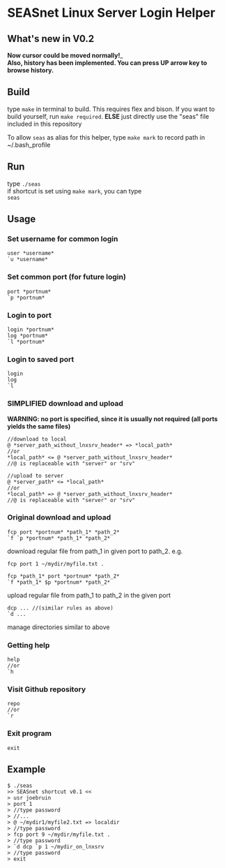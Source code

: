# SEASnet Linux Server Login Helper

## What's new in V0.2
__Now cursor could be moved normally!___  
__Also, history has been implemented. You can press UP arrow key to browse history.__

## Build
type `make` in terminal to build.
This requires flex and bison. If you want to build yourself, run `make required`. __ELSE__ just directly use the "seas" file included in this repository

To allow `seas` as alias for this helper, type `make mark` to record path in ~/.bash_profile

## Run
type
`./seas`  
if shortcut is set using `make mark`, you can type  
`seas`

## Usage

### Set username for common login
```
user *username*
`u *username*
```

### Set common port (for future login)
```
port *portnum*
`p *portnum*
```

### Login to port
```
login *portnum*
log *portnum*
`l *portnum*
```

### Login to saved port
```
login
log
`l
```

### SIMPLIFIED download and upload
__WARNING: no port is specified, since it is usually not required (all ports yields the same files)__
```
//download to local
@ *server_path_without_lnxsrv_header* => *local_path*
//or
*local_path* <= @ *server_path_without_lnxsrv_header*
//@ is replaceable with "server" or "srv"

//upload to server
@ *server_path* <= *local_path*
//or
*local_path* => @ *server_path_without_lnxsrv_header*
//@ is replaceable with "server" or "srv"

```


### Original download and upload
```
fcp port *portnum* *path_1* *path_2*
`f `p *portnum* *path_1* *path_2*
```
download regular file from path_1 in given port to path_2. e.g.
```
fcp port 1 ~/mydir/myfile.txt .
```

```
fcp *path_1* port *portnum* *path_2*
`f *path_1* $p *portnum* *path_2*
```
upload regular file from path_1 to path_2 in the given port

```
dcp ... //(similar rules as above)
`d ...
```
manage directories similar to above

### Getting help
```
help
//or
`h
```

### Visit Github repository
```
repo
//or
`r
```

### Exit program
```
exit
```

## Example
```
$ ./seas
>> SEASnet shortcut v0.1 <<
> usr joebruin
> port 1
> //type password
> //...
> @ ~/mydir1/myfile2.txt => localdir
> //type password
> fcp port 9 ~/mydir/myfile.txt .
> //type password
> `d dcp `p 1 ~/mydir_on_lnxsrv
> //type password
> exit
```

